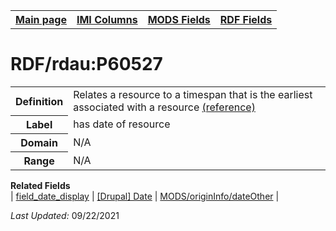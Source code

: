 <!DOCTYPE html>
<html>

<body>
<table style="width:100%">
  <tr>
    <th><a href="index.md">Main page</a></th>
	<th><a href="IMI.md">IMI Columns</a></th>
    <th><a href="MODS.md">MODS Fields</a></th>
    <th><a href="RDF.md">RDF Fields</a></th>
  </tr>
</table>


<h1>RDF/rdau:P60527</h1>
<table>
<tr>
	<th>Definition</th>
	<td>Relates a resource to a timespan that is the earliest associated with a resource <a href="http://www.rdaregistry.info/Elements/u/#P60527">(reference)</a></td>
</tr>
<tr>
	<th>Label</th>
	<td>has date of resource</td>
</tr>
<tr>
	<th>Domain</th>
	<td>N/A</td>
</tr>
<tr>
	<th>Range</th>
	<td>N/A</td>
</tr>
</table>
<dl>
	<dt><b>Related Fields</b></dt>
		| <a href="field_date_display.md">field_date_display</a> | <a href="DrupalFields.md">[Drupal] Date</a> | <a href="mods.originInfo_dateOther.md">MODS/originInfo/dateOther</a> |
</dl>
<p><i>Last Updated: </i>09/22/2021</p>
</body>
</html>
